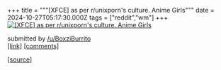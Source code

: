 +++
title = """[XFCE] as per r/unixporn's culture. Anime Girls"""
date = 2024-10-27T05:17:30.000Z
tags = ["reddit","wm"]
+++
[![[XFCE] as per r/unixporn's culture. Anime Girls](https://preview.redd.it/8v65sac6g8xd1.png?width=640&crop=smart&auto=webp&s=36a699eba081ba9c271b7777f87903b6631fec3d "[XFCE] as per r/unixporn's culture. Anime Girls")](https://www.reddit.com/r/unixporn/comments/1gd3tpr/xfce_as_per_runixporns_culture_anime_girls/)

submitted by [/u/BoxziBurrito](https://www.reddit.com/user/BoxziBurrito)  
[\[link\]](https://i.redd.it/8v65sac6g8xd1.png) [\[comments\]](https://www.reddit.com/r/unixporn/comments/1gd3tpr/xfce_as_per_runixporns_culture_anime_girls/)

[[source]](https://www.reddit.com/r/unixporn/comments/1gd3tpr/xfce_as_per_runixporns_culture_anime_girls/)
